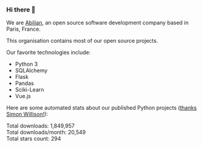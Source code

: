 ### Hi there 👋

We are [Abilian](https://abilian.com/), an open source software development company based in Paris, France.

This organisation contains most of our open source projects.

Our favorite technologies include:

- Python 3
- SQLAlchemy
- Flask
- Pandas
- Sciki-Learn
- Vue.js

Here are some automated stats about our published Python projects
([thanks Simon Willison!][sw-post]):

<!--marker-->
Total downloads: 1,849,957<br>
Total downloads/month: 20,549<br>
Total stars count: 294
<!--end-->

[sw-post]: https://simonwillison.net/2020/Jul/10/self-updating-profile-readme/